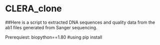 # CLERA_clone

##Here is a script to extracted DNA sequences and quality data from the ab1 files generated from Sanger sequencing.

Prerequiest: 
  biopython==1.80 #using pip install
